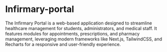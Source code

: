 # Infirmary-portal
The Infirmary Portal is a web-based application designed to streamline healthcare management for students, administrators, and medical staff. It features modules for appointments, prescriptions, and pharmacy management, leveraging modern frameworks like Next.js, TailwindCSS, and Recharts for a responsive and user-friendly experience.

